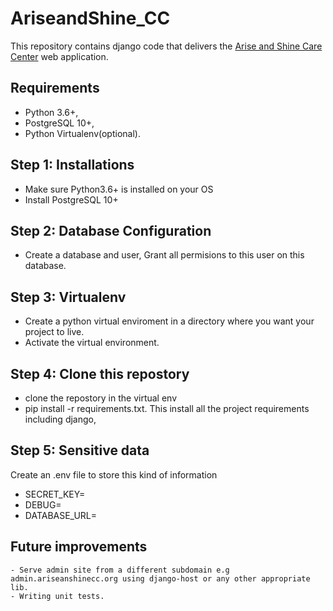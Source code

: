 # AriseandShine_CC

This repository contains django code that delivers the <a href="https://www.ariseandshinecc.org">Arise and Shine Care Center</a> web application.

## Requirements

- Python 3.6+,
- PostgreSQL 10+,
- Python Virtualenv(optional).

## Step 1: Installations

- Make sure Python3.6+ is installed on your OS
- Install PostgreSQL 10+
  
## Step 2: Database Configuration

- Create a database and user, Grant all permisions to this user on this database.

## Step 3: Virtualenv

- Create a python virtual enviroment in a directory where you want your project to live.
- Activate the virtual environment.
  
## Step 4: Clone this repostory

- clone the repostory in the virtual env
- pip install -r requirements.txt. This install all the project requirements including django,

## Step 5: Sensitive data

Create an .env file to store this kind of information

- SECRET_KEY=
- DEBUG=
- DATABASE_URL=

## Future improvements

    - Serve admin site from a different subdomain e.g admin.ariseanshinecc.org using django-host or any other appropriate lib.
    - Writing unit tests.
